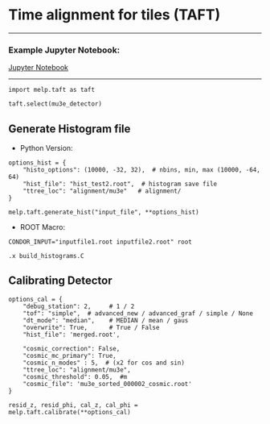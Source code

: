 # Time alignment for tiles (TAFT)

___

### Example Jupyter Notebook:
[Jupyter Notebook](../../jupyter-notbooks/taft_v2-global_correction_z-Copy2.ipynb)

___

``` 
import melp.taft as taft

taft.select(mu3e_detector)

```

## Generate Histogram file

- Python Version:

```
options_hist = {
    "histo_options": (10000, -32, 32),  # nbins, min, max (10000, -64, 64)
    "hist_file": "hist_test2.root",  # histogram save file
    "ttree_loc": "alignment/mu3e"   # alignment/
}

melp.taft.generate_hist("input_file", **options_hist)
```

- ROOT Macro:

```
CONDOR_INPUT="inputfile1.root inputfile2.root" root

.x build_histograms.C
```

## Calibrating Detector

```
options_cal = {
    "debug_station": 2,     # 1 / 2
    "tof": "simple",  # advanced_new / advanced_graf / simple / None
    "dt_mode": "median",    # MEDIAN / mean / gaus
    "overwrite": True,      # True / False
    "hist_file": 'merged.root', 
    
    "cosmic_correction": False,
    "cosmic_mc_primary": True,
    "cosmic_n_modes" : 5,  # (x2 for cos and sin)
    "ttree_loc": "alignment/mu3e",
    "cosmic_threshold": 0.05,  #m
    "cosmic_file": 'mu3e_sorted_000002_cosmic.root'
}

resid_z, resid_phi, cal_z, cal_phi = melp.taft.calibrate(**options_cal)
```
